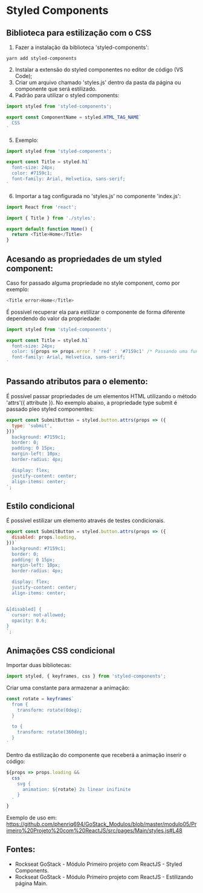 # Styled Components 
## Biblioteca para estilização com o CSS

1. Fazer a instalação da biblioteca 'styled-components':
```
yarn add styled-components
```
2. Instalar a extensão do styled componentes no editor de código (VS Code);
3. Criar um arquivo chamado 'styles.js' dentro da pasta da página ou componente que será estilizado. 
4. Padrão para utilizar o styled components:
```javascript
import styled from 'styled-components';

export const ComponentName = styled.HTML_TAG_NAME`
  CSS
`
```
5. Exemplo:
```javascript
import styled from 'styled-components';

export const Title = styled.h1`
  font-size: 24px;
  color: #7159c1;
  font-family: Arial, Helvetica, sans-serif;
`
```
6. Importar a tag configurada no 'styles.js' no componente 'index.js':
```javascript
import React from 'react';

import { Title } from './styles';

export default function Home() {
  return <Title>Home</Title>
}
```

## Acesando as propriedades de um styled component:
 Caso for passado alguma propriedade no style component, como por exemplo:
```javascript
<Title error>Home</Title>
``` 
É possível recuperar ela para estilizar o componente de forma diferente dependendo do valor da propriedade:
```javascript
import styled from 'styled-components';

export const Title = styled.h1`
  font-size: 24px;
  color: ${props => props.error ? 'red' : '#7159c1' /* Passando uma função é possível ter acesso as propriedades passadas ao componente*/}
  font-family: Arial, Helvetica, sans-serif;
`
```

## Passando atributos para o elemento: 
É possível passar propriedades de um elementos HTML utilizando o método 'attrs'({ attribute }). No exemplo abaixo, a propriedade type submit é passado pleo styled componentes:
```javascript
export const SubmitButton = styled.button.attrs(props => ({
  type: 'submit',
}))`
  background: #7159c1;
  border: 0;
  padding: 0 15px;
  margin-left: 10px;
  border-radius: 4px;

  display: flex;
  justify-content: center;
  align-items: center;
`;
```

## Estilo condicional
É possível estilizar um elemento através de testes condicionais.
```javascript
export const SubmitButton = styled.button.attrs(props => ({
  disabled: props.loading,
}))`
  background: #7159c1;
  border: 0;
  padding: 0 15px;
  margin-left: 10px;
  border-radius: 4px;

  display: flex;
  justify-content: center;
  align-items: center;


&[disabled] {
  cursor: not-allowed;
  opacity: 0.6;
}
`;
```

## Animações CSS condicional
Importar duas bibliotecas:
```javascript
import styled, { keyframes, css } from 'styled-components';
``` 

Criar uma constante para armazenar a animação:
```javascript
const rotate = keyframes`
  from {
    transform: rotate(0deg);
  }

  to {
    transform: rotate(360deg);
  }
`
```

Dentro da estilização do componente que receberá a animação inserir o código:
```javascript
${props => props.loading &&
  css`
    svg {
      animation: ${rotate} 2s linear inifinite
    }
  `
}
```

Exemplo de uso em:
https://github.com/phenriq694/GoStack_Modulos/blob/master/modulo05/Primeiro%20Projeto%20com%20ReactJS/src/pages/Main/styles.js#L48

## Fontes:
- Rockseat GoStack - Módulo Primeiro projeto com ReactJS - Styled Components.
- Rockseat GoStack - Módulo Primeiro projeto com ReactJS - Estilizando página Main.